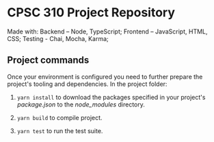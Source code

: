 

# CPSC 310 Project Repository
Made with: Backend – Node, TypeScript; Frontend – JavaScript, HTML, CSS; Testing - Chai, Mocha, Karma;


## Project commands

Once your environment is configured you need to further prepare the project's tooling and dependencies.
In the project folder:

1. `yarn install` to download the packages specified in your project's *package.json* to the *node_modules* directory.

1. `yarn build` to compile project.

1. `yarn test` to run the test suite.

